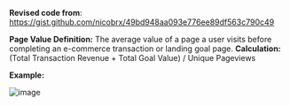 **Revised code from**: https://gist.github.com/nicobrx/49bd948aa093e776ee89df563c790c49

**Page Value Definition:** The average value of a page a user visits before completing an e-commerce transaction or landing goal page.
**Calculation:** (Total Transaction Revenue + Total Goal Value) / Unique Pageviews

**Example:**


![image](https://github.com/user-attachments/assets/d130a4e7-e1fa-43ab-b084-6feaf9ca73e4)
